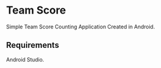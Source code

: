 # Team Score
Simple Team Score Counting Application Created in Android.

<h2>Requirements</h2>

Android Studio.

